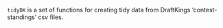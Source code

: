 
`tidyDK` is a set of functions for creating tidy data from DraftKings
‘contest-standings’ csv files.
